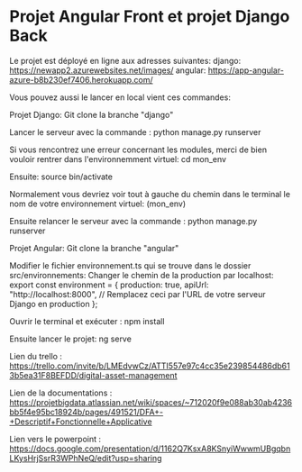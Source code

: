 # Projet Angular Front et projet Django Back
Le projet est déployé en ligne aux adresses suivantes:
django: https://newapp2.azurewebsites.net/images/
angular: https://app-angular-azure-b8b230ef7406.herokuapp.com/

Vous pouvez aussi le lancer en local vient ces commandes:

Projet Django:
Git clone la branche "django"

Lancer le serveur avec la commande : 
python manage.py runserver

Si vous rencontrez une erreur concernant les modules, merci de bien vouloir rentrer dans l'environnemment virtuel:
cd mon_env

Ensuite:
source bin/activate

Normalement vous devriez voir tout à gauche du chemin dans le terminal le nom de votre environnement virtuel:
(mon_env)

Ensuite relancer le serveur avec la commande : 
python manage.py runserver


Projet Angular: 
Git clone la branche "angular"

Modifier le fichier environnement.ts qui se trouve dans le dossier src/environnements:
Changer le chemin de la production par localhost:
export const environment = {
  production: true,
  apiUrl: "http://localhost:8000", // Remplacez ceci par l'URL de votre serveur Django en production
};

Ouvrir le terminal et exécuter : 
npm install

Ensuite lancer le projet: 
ng serve

Lien du trello : https://trello.com/invite/b/LMEdvwCz/ATTI557e97c4cc35e239854486db613b5ea31F8BEFDD/digital-asset-management

Lien de la documentations : https://projetbigdata.atlassian.net/wiki/spaces/~712020f9e088ab30ab4236bb5f4e95bc18924b/pages/491521/DFA+-+Descriptif+Fonctionnelle+Applicative

Lien vers le powerpoint : 
https://docs.google.com/presentation/d/1162Q7KsxA8KSnyiWwwmUBgqbnLKysHrjSsrR3WPhNeQ/edit?usp=sharing
